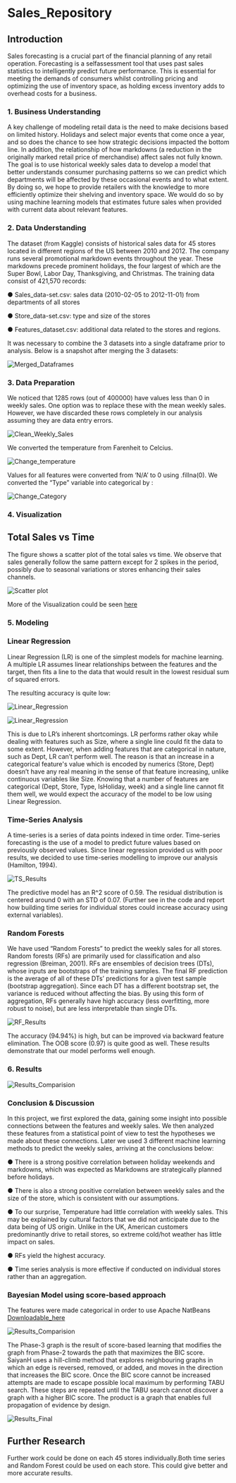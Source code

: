 # Sales_Repository

## Introduction 
Sales forecasting is a crucial part of the financial planning of any retail operation. Forecasting is a selfassessment tool that uses past sales statistics to intelligently predict future performance. This is essential for meeting the demands of consumers whilst controlling pricing and optimizing the use of inventory space, as holding excess inventory adds to overhead costs for a business.
   
### 1. Business Understanding
 A key challenge of modeling retail data is the need to make decisions based on limited history. Holidays and select major events that come once a year, and so does the chance to see how strategic decisions impacted the bottom line. In addition, the relationship of how markdowns (a reduction in the originally marked retail price of merchandise) affect sales not fully known. The goal is to use historical weekly sales data to develop a model that better understands consumer purchasing patterns so we can predict which departments will be affected by these occasional events and to what extent. By doing so, we hope to provide retailers with the knowledge to more efficiently optimize their shelving and inventory space. We would do so by using machine learning models that estimates future sales when provided with current data about relevant features.
   
### 2. Data Understanding
   The dataset (from Kaggle) consists of historical sales data for 45 stores located in different regions of the US between 2010 and 2012. The company runs several promotional markdown events throughout the year. These markdowns precede prominent holidays, the four largest of which are the Super Bowl, Labor Day, Thanksgiving, and Christmas. The training data consist of 421,570 records: 
   
   ● Sales_data-set.csv: sales data (2010-02-05 to 2012-11-01) from departments of all stores 
   
   ● Store_data-set.csv: type and size of the stores 
   
   ● Features_dataset.csv: additional data related to the stores and regions.
   
   It was necessary to combine the 3 datasets into a single dataframe prior to analysis. Below is a snapshot after merging the 3 datasets: 
   
![Merged_Dataframes](https://github.com/Hasan557/Sales_Repository/blob/master/Screenshots/Merged_Data_Frames.png)

### 3. Data Preparation

We noticed that 1285 rows (out of 400000) have values less than 0 in weekly sales. One option was to replace these with the mean weekly sales. However, we have discarded these rows completely in our analysis assuming they are data entry errors. 

![Clean_Weekly_Sales](https://github.com/Hasan557/Sales_Repository/blob/master/Screenshots/Weekly_sales_clean.png)

We converted the temperature from Farenheit to Celcius.

![Change_temperature](https://github.com/Hasan557/Sales_Repository/blob/master/Screenshots/temperature_clean.png)

Values for all features were converted from ‘N/A’ to 0 using .fillna(0).
We converted the “Type” variable into categorical by :

![Change_Category](https://github.com/Hasan557/Sales_Repository/blob/master/Screenshots/Category_Clean.png)

### 4. Visualization

## Total Sales vs Time
   The figure shows a scatter plot of the total sales vs time. We observe that sales generally follow the same pattern except for 2 spikes in the period, possibly due to seasonal variations or stores enhancing their sales channels.

![Scatter plot](https://github.com/Hasan557/Sales_Repository/blob/master/Screenshots/Weekly_sales_scatter_plot.png)

More of the Visualization could be seen [here](https://github.com/Hasan557/Sales_Repository/blob/master/Data%20Analytics.pdf)

### 5. Modeling

### Linear Regression
   Linear Regression (LR) is one of the simplest models for machine learning. A multiple LR assumes linear relationships between the features and the target, then fits a line to the data that would result in the lowest residual sum of squared errors.

The resulting accuracy is quite low:

![Linear_Regression](https://github.com/Hasan557/Sales_Repository/blob/master/Screenshots/LR_Predictions.png)

![Linear_Regression](https://github.com/Hasan557/Sales_Repository/blob/master/Screenshots/LR_Results.png)

This is due to LR’s inherent shortcomings. LR performs rather okay while dealing with features such as Size, where a single line could fit the data to some extent. However, when adding features that are categorical in nature, such as Dept, LR can’t perform well. The reason is that an increase in a categorical feature's value which is encoded by numerics (Store, Dept) doesn’t have any real meaning in the sense of that feature increasing, unlike continuous variables like Size. Knowing that a number of features are categorical (Dept, Store, Type, IsHoliday, week) and a single line cannot fit them well, we would expect the accuracy of the model to be low using Linear Regression.

### Time-Series Analysis
   A time-series is a series of data points indexed in time order. Time-series forecasting is the use of a model to predict future values based on previously observed values. Since linear regression provided us with poor results, we decided to use time-series modelling to improve our analysis (Hamilton, 1994).
   
![TS_Results](https://github.com/Hasan557/Sales_Repository/blob/master/Screenshots/TS_results.png)

The predictive model has an R^2 score of 0.59. The residual distribution is centered around 0 with an STD of 0.07. (Further see in the code and report how building time series for individual stores could increase accuracy using external variables).

### Random Forests
   We have used “Random Forests” to predict the weekly sales for all stores. Random forests (RFs) are primarily used for classification and also regression (Breiman, 2001).
RFs are ensembles of decision trees (DTs), whose inputs are bootstraps of the training samples. The final RF prediction is the average of all of these DTs’ predictions for a given test sample (bootstrap aggregation). Since each DT has a different bootstrap set, the variance is reduced without affecting the bias. By using this form of aggregation, RFs generally have high accuracy (less overfitting, more robust to noise), but are less interpretable than single DTs.

![RF_Results](https://github.com/Hasan557/Sales_Repository/blob/master/Screenshots/RF_Results.png)

The accuracy (94.94%) is high, but can be improved via backward feature elimination. The OOB score (0.97) is quite good as well. These results demonstrate that our model performs well enough.


### 6. Results

![Results_Comparision](https://github.com/Hasan557/Sales_Repository/blob/master/Screenshots/Results.png)

### Conclusion & Discussion

   In this project, we first explored the data, gaining some insight into possible connections between the features and weekly sales. We then analyzed these features from a statistical point of view to test the hypotheses we made about these connections. Later we used 3 different machine learning methods to predict the weekly sales, arriving at the conclusions below:

●	There is a strong positive correlation between holiday weekends and markdowns, which was expected as Markdowns are strategically planned before holidays.

●	There is also a strong positive correlation between weekly sales and the size of the store, which is consistent with our assumptions.

●	To our surprise, Temperature had little correlation with weekly sales. This may be explained by cultural factors that we did not anticipate due to the data being of US origin. Unlike in the UK, American customers predominantly drive to retail stores, so extreme cold/hot weather has little impact on sales.

●	RFs yield the highest accuracy.

●	Time series analysis is more effective if conducted on individual stores rather than an aggregation.


### Bayesian Model using score-based approach

The features were made categorical in order to use Apache NatBeans [Downloadable_here](https://netbeans.apache.org/download/index.html)

![Results_Comparision](https://github.com/Hasan557/Sales_Repository/blob/master/Screenshots/Bayesian_.png)

The Phase-3 graph is the result of score-based learning that modifies the graph from Phase-2 towards the path that maximizes the BIC score. SaiyanH uses a hill-climb method that explores neighbouring graphs in which an edge is reversed, removed, or added, and moves in the direction that increases the BIC score. Once the BIC score cannot be increased attempts are made to escape possible local maximum by performing TABU search. These steps are repeated until the TABU search cannot discover a graph with a higher BIC score. The product is a graph that enables full propagation of evidence by design.

![Results_Final](https://github.com/Hasan557/Sales_Repository/blob/master/Screenshots/Bayesian_Results.png)

## Further Research

Further work could be done on each 45 stores individually.Both time series and Random Forest could be used on each store. This could give better and more accurate results.

